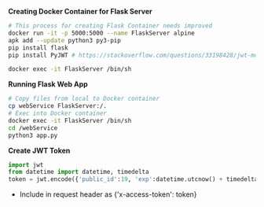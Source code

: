**Creating Docker Container for Flask Server**
```bash
# This process for creating Flask Container needs improved
docker run -it -p 5000:5000 --name FlaskServer alpine
apk add --update python3 py3-pip
pip install flask
pip install PyJWT # https://stackoverflow.com/questions/33198428/jwt-module-object-has-no-attribute-encode

docker exec -it FlaskServer /bin/sh
```

**Running Flask Web App**
```bash
# Copy files from local to Docker container
cp webService FlaskServer:/.
# Exec into Docker container
docker exec -it FlaskServer /bin/sh
cd /webService
python3 app.py
```

**Create JWT Token**
```python
import jwt
from datetime import datetime, timedelta
token = jwt.encode({'public_id':19, 'exp':datetime.utcnow() + timedelta(minutes=30)}, 'your secret key')
```
- Include in request header as {'x-access-token': token}

